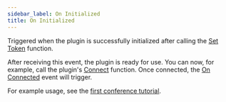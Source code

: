 ```yaml
---
sidebar_label: On Initialized
title: On Initialized
---
```

Triggered when the plugin is successfully initialized after calling the [Set Token](../Functions/set-token) function.

After receiving this event, the plugin is ready for use. You can now, for example, call the plugin's [Connect](../Functions/connect) function. Once connected, the [On Connected](../Events/on-connected) event will trigger.

For example usage, see the [first conference tutorial](../../tutorial/first-conference).